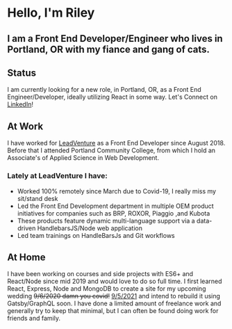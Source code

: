 # Hello, I'm Riley

## I am a Front End Developer/Engineer who lives in Portland, OR with my fiance and gang of cats.

## Status
 I am currently looking for a new role, in Portland, OR, as a Front End Engineer/Developer, ideally utilizing React in some way. Let's Connect on [LinkedIn](https://www.linkedin.com/in/riley-cravens/)!

 ## At Work
 I have worked for [LeadVenture](https://www.leadventure.com/) as a Front End Developer since August 2018. Before that I attended Portland Community College, from which I hold an Associate's of Applied Science in Web Development.
 ### Lately at LeadVenture  I have:
 + Worked 100% remotely since March due to Covid-19, I really miss my sit/stand desk
 + Led the Front End Development department in multiple OEM product initiatives for companies such as BRP, ROXOR, Piaggio ,and Kubota
 + These products feature dynamic multi-language support via a data-driven HandlebarsJS/Node web application
 + Led team trainings on HandleBarsJs and Git workflows

 ## At Home
 I have been working on courses and side projects with ES6+ and React/Node since mid 2019 and would love to do so full time. I first learned React, Express, Node and MongoDB  to create a site for my upcoming wedding ~~9/6/2020 damn you covid!~~ [9/5/2021](https://www.rileyandjessica.com/) and intend to rebuild it using Gatsby/GraphQL soon. I have done a limited amount of freelance work and generally try to keep that minimal, but I can often be found doing work for friends and family.


